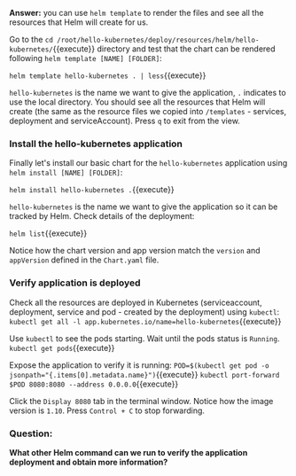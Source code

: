 **Answer:** you can use `helm template` to render the files and see all the resources that Helm will create for us.

Go to the `cd /root/hello-kubernetes/deploy/resources/helm/hello-kubernetes/`{{execute}} directory and test that the chart can be rendered following `helm template [NAME] [FOLDER]`:

`helm template hello-kubernetes . | less`{{execute}}

`hello-kubernetes` is the name we want to give the application, `.` indicates to use the local directory. You should see all the resources that Helm will create (the same as the resource files we copied into `/templates` - services, deployment and serviceAccount). Press `q` to exit from the view.

### Install the hello-kubernetes application

Finally let's install our basic chart for the `hello-kubernetes` application using `helm install [NAME] [FOLDER]`:

`helm install hello-kubernetes .`{{execute}}

`hello-kubernetes` is the name we want to give the application so it can be tracked by Helm. Check details of the deployment:

`helm list`{{execute}}

Notice how the chart version and app version match the `version` and `appVersion` defined in the `Chart.yaml` file. 

### Verify application is deployed

Check all the resources are deployed in Kubernetes (serviceaccount, deployment, service and pod - created by the deployment) using `kubectl`:
`kubectl get all -l app.kubernetes.io/name=hello-kubernetes`{{execute}}

Use `kubectl` to see the pods starting. Wait until the pods status is `Running`.
`kubectl get pods`{{execute}}

Expose the application to verify it is running:
`POD=$(kubectl get pod -o jsonpath="{.items[0].metadata.name}")`{{execute}}
`kubectl port-forward $POD 8080:8080 --address 0.0.0.0`{{execute}}

Click the `Display 8080` tab in the terminal window. Notice how the image version is `1.10`. Press `Control + C` to stop forwarding.

### Question:

**What other Helm command can we run to verify the application deployment and obtain more information?**
